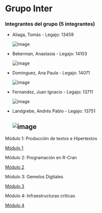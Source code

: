 # Grupo Inter
### Integrantes del grupo (5 integrantes)
* Aliaga, Tomás - Legajo: 13459

    ![image](https://github.com/user-attachments/assets/328d5558-544d-4dac-aff6-02f55f61427b)

* Bekerman, Anastasia - Legajo: 14103

    ![image](https://github.com/user-attachments/assets/870c3651-030f-4a81-875f-a9879e58a071)
  
* Dominguez, Ana Paula - Legajo: 14071

    ![image](https://github.com/user-attachments/assets/1e5605cd-7285-4233-9732-465fcb35138e)

* Fernandez, Juan Ignacio - Legajo: 13711

    ![image](https://github.com/user-attachments/assets/a8a9ae1b-df50-4b71-98ae-19b2ca72b3fb)
  
* Landgrebe, Andrés Pablo - Legajo: 13751

    ![image](https://github.com/user-attachments/assets/287cd520-c2bd-439a-b179-6a36113eba14)
  ---

Módulo 1: Producción de textos e Hipertextos

[Módulo 1](https://github.com/andresLand/M-dulo1)

Módulo 2: Programación en R-Cran

[Módulo 2](https://github.com/AnaPaulaDominguez/MODULO-2)

Módulo 3: Gemelos Digitales

[Módulo 3](https://github.com/jifernandez-ar/Modulo--3)

Módulo 4: Infraestructuras críticas

[Módulo 4](https://github.com/TomiAliaga/modulo-4/blob/main/README.md)
